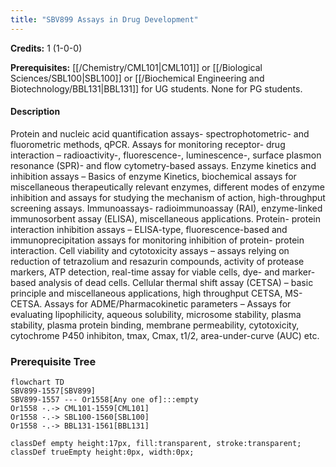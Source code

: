 ```yaml
---
title: "SBV899 Assays in Drug Development"
---
```

**Credits:** 1 (1-0-0)

**Prerequisites:** [[/Chemistry/CML101|CML101]] or [[/Biological Sciences/SBL100|SBL100]] or [[/Biochemical Engineering and Biotechnology/BBL131|BBL131]] for UG students. None for PG students.

#### Description
Protein and nucleic acid quantification assays- spectrophotometric- and fluorometric methods, qPCR. Assays for monitoring receptor- drug interaction – radioactivity-, fluorescence-, luminescence-, surface plasmon resonance (SPR)- and flow cytometry-based assays. Enzyme kinetics and inhibition assays – Basics of enzyme Kinetics, biochemical assays for miscellaneous therapeutically relevant enzymes, different modes of enzyme inhibition and assays for studying the mechanism of action, high-throughput screening assays. Immunoassays- radioimmunoassay (RAI), enzyme-linked immunosorbent assay (ELISA), miscellaneous applications. Protein- protein interaction inhibition assays – ELISA-type, fluorescence-based and immunoprecipitation assays for monitoring inhibition of protein- protein interaction. Cell viability and cytotoxicity assays – assays relying on reduction of tetrazolium and resazurin compounds, activity of protease markers, ATP detection, real-time assay for viable cells, dye- and marker-based analysis of dead cells. Cellular thermal shift assay (CETSA) – basic principle and miscellaneous applications, high throughput CETSA, MS-CETSA. Assays for ADME/Pharmacokinetic parameters – Assays for evaluating lipophilicity, aqueous solubility, microsome stability, plasma stability, plasma protein binding, membrane permeability, cytotoxicity, cytochrome P450 inhibiton, tmax, Cmax, t1/2, area-under-curve (AUC) etc.

### Prerequisite Tree

```mermaid
flowchart TD
SBV899-1557[SBV899]
SBV899-1557 --- Or1558[Any one of]:::empty
Or1558 -.-> CML101-1559[CML101]
Or1558 -.-> SBL100-1560[SBL100]
Or1558 -.-> BBL131-1561[BBL131]

classDef empty height:17px, fill:transparent, stroke:transparent;
classDef trueEmpty height:0px, width:0px;
```